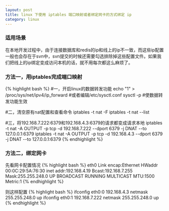 ```yaml
---
layout: post
title: linux 下使用 iptables 端口映射或者绑定网卡的方式绑定 ip 
category: linux
---
```


### 适用场景
在本地开发过程中，由于连接数据库和redis的ip和线上的ip不一致，而这些ip配置一般也会存在于svn中，svn提交的时候还需要勾选排除掉这些配置文件。如果我们把线上的ip绑定变成访问本机的话，就不用每次都这么麻烦了。

### 方法一，用iptables完成端口映射
{% highlight bash %}
#一，开启linux的数据转发功能
echo "1" > /proc/sys/net/ipv4/ip_forward #或者编辑/etc/sysctl.conf
sysctl -p #使数据转发功能生效

#二，清空原有nat配置和查看命令
iptables -t nat -F
iptables -t nat --list

#三，将192.168.7.222:6379和192.168.4.3:6379的请求都变成请求本地
iptables -t nat -A OUTPUT -p tcp -d 192.168.7.222 --dport 6379 -j DNAT --to 127.0.0.1:6379
iptables -t nat -A OUTPUT -p tcp -d 192.168.4.3 --dport 6379 -j DNAT --to 127.0.0.1:6379
{% endhighlight %}

### 方法二，绑定网卡
先看网卡配置情况
{% highlight bash %}
  eth0    Link encap:Ethernet  HWaddr 00:0C:29:5A:76:30
            inet addr:192.168.4.19  Bcast:192.168.7.255  Mask:255.255.248.0
            UP BROADCAST RUNNING MULTICAST  MTU:1500  Metric:1
{% endhighlight %}

则这样配置
{% highlight bash %}
ifconfig eth0:0 192.168.4.3 netmask 255.255.248.0 up
ifconfig eth0:1 192.168.7.222 netmask 255.255.248.0 up
{% endhighlight %}